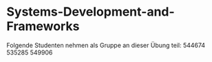 # Systems-Development-and-Frameworks

Folgende Studenten nehmen als Gruppe an dieser Übung teil: 
544674
535285
549906
